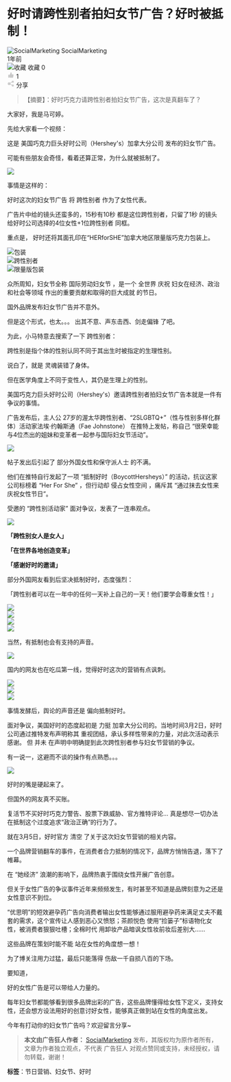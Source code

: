 # 好时请跨性别者拍妇女节广告？好时被抵制！

![SocialMarketing](https://img.mad-men.com/user/2022/10/1665717768581.jpg) SocialMarketing  
1年前  
![收藏](/_nuxt/img/ic-shoucang01.8a22744.jpg) 收藏 0  
![点赞](data:image/png;base64,iVBORw0KGgoAAAANSUhEUgAAABEAAAARCAMAAAAMs7fIAAAAMFBMVEVHcEzIyMjIyMjIyMjIyMjIyMjIyMjIyMjIyMjIyMjIyMjIyMjIyMjIyMjIyMjIyMhUYp8bAAAAD3RSTlMAwIBw8BBA0JCwoCBQYDAdIMyBAAAACXBIWXMAAAsSAAALEgHS3X78AAAAUUlEQVQYlZXOSw6AMAgEUArU/tS5/21NxCZSFsZZvgwf+pHBspQZ2IOwlwJ0BwdcR86hsJgKtD+AMpemKTWIPfWWLUheRe14bjW3dMeGPkJEF50QBSzlRNeMAAAAAElFTkSuQmCC) 1  
![分享](data:image/png;base64,iVBORw0KGgoAAAANSUhEUgAAABEAAAARCAMAAAAMs7fIAAAAMFBMVEVHcEzMzMzMzMzMzMzMzMzMzMzMzMzMzMzMzMzMzMzMzMzMzMzMzMzMzMzMzMzMzMztXryaAAAAD3RSTlMAENBgcCDwQICgwOBQMLAYSCjSAAAACXBIWXMAAAsSAAALEgHS3X78AAAAaUlEQVQYlX3PSw7AIAgEUD4qftrO/W/bYI3BTWf5JCPQf8zOZxZAOEoCAI3SXNKcTlWZTBxKdhgApEOMU733MEYo6FN6KHymiBesXFMKWiatn1/irTpQ1l/nPjWK7g3jXeW4i1j1BA8RvaKfBHWj0+4mAAAAAElFTkSuQmCC) 分享  

> 【摘要】：好时巧克力请跨性别者拍妇女节广告，这次是真翻车了？

大家好，我是马可婷。

先给大家看一个视频：

这是 美国巧克力巨头好时公司（Hershey's）加拿大分公司 发布的妇女节广告。

可能有些朋友会奇怪，看着还算正常，为什么就被抵制了。

![](https://img.mad-men.com/article/2023/03/2023/03/1678332027712.jpeg)

事情是这样的：

好时这次的妇女节广告 将 跨性别者 作为了女性代表。

广告片中给的镜头还蛮多的，15秒有10秒 都是这位跨性别者，只留了1秒 的镜头给好时公司选择的4位女性+1位跨性别者 同框。

重点是， 好时还将其面孔印在“HERforSHE”加拿大地区限量版巧克力包装上。

![包装](https://img.mad-men.com/article/2023/03/2023/03/1678332029082.png)  
![跨性别者](https://img.mad-men.com/article/2023/03/2023/03/1678332030963.png)  
![限量版包装](https://img.mad-men.com/article/2023/03/2023/03/1678332031883.png)  

众所周知，妇女节全称 国际劳动妇女节 ，是一个 全世界 庆祝 妇女在经济、政治和社会等领域 作出的重要贡献和取得的巨大成就 的节日。

国外品牌发布妇女节广告并不意外。

但是这个形式，也太。。。 出其不意、声东击西、剑走偏锋 了吧。

为此，小马特意去搜索了一下 跨性别者：

跨性别是指个体的性别认同不同于其出生时被指定的生理性别。

说白了，就是 灵魂装错了身体。

但在医学角度上不同于变性人，其仍是生理上的性别。

美国巧克力巨头好时公司（Hershey's）邀请跨性别者拍妇女节广告本就是一件有争议的事情。

广告发布后，主人公 27岁的渥太华跨性别者、“2SLGBTQ+”（性与性别多样化群体）活动家法埃·约翰斯通（Fae Johnstone） 在推特上发帖，称自己 “很荣幸能与4位杰出的姐妹和变革者一起参与国际妇女节活动”。

![](https://img.mad-men.com/article/2023/03/2023/03/1678332025917.png)

帖子发出后引起了 部分外国女性和保守派人士 的不满。

他们在推特自行发起了一项 “抵制好时（BoycottHersheys）” 的活动，抗议这家公司标榜着 “Her For She” ，但行动却 侵占女性空间 ，痛斥其 “通过抹去女性来庆祝女性节日”。

受邀的 “跨性别活动家” 面对争议，发表了一连串观点。

![](https://img.mad-men.com/article/2023/03/2023/03/1678332026391.jpeg)

**「跨性别女人是女人」**

**「在世界各地创造变革」**

**「感谢好时的邀请」**

部分外国网友看到后坚决抵制好时，态度强烈：

「跨性别者可以在一年中的任何一天补上自己的一天！他们要学会尊重女性！」

![](https://img.mad-men.com/article/2023/03/2023/03/1678332026390.jpeg)  
![](https://img.mad-men.com/article/2023/03/2023/03/1678332032605.jpeg)  
![](https://img.mad-men.com/article/2023/03/2023/03/1678332034476.jpeg)  
![](https://img.mad-men.com/article/2023/03/2023/03/1678332035460.jpeg)  

当然，有抵制也会有支持的声音。

![](https://img.mad-men.com/article/2023/03/2023/03/1678332033399.jpeg)

国内的网友也在吃瓜第一线，觉得好时这次的营销有点讽刺。

![](https://img.mad-men.com/article/2023/03/2023/03/1678332027945.jpeg)  
![](https://img.mad-men.com/article/2023/03/2023/03/1678332026400.jpeg)  
![](https://img.mad-men.com/article/2023/03/2023/03/1678332029305.jpeg)  

事情发酵后，舆论的声音还是 偏向抵制好时。

面对争议，美国好时的态度起初是 力挺 加拿大分公司的。当地时间3月2日，好时公司通过推特发布声明称其 重视团结，承认多样性带来的力量，对此次活动表示感谢。 但 并未 在声明中明确提到此次跨性别者参与妇女节营销的争议。

有一说一，这避而不谈的操作有点熟悉。。。

![](https://img.mad-men.com/article/2023/03/2023/03/1678332028468.png)

好时的嘴是硬起来了。

但国外的网友真不买账。

复活节不买好时巧克力警告、股票下跌威胁、官方推特评论… 真是想尽一切办法在抵制这个过度追求“政治正确”的行为了。

就在3月5日，好时官方 清空 了关于这次妇女节营销的相关内容。

一个品牌营销翻车的事件，在消费者合力抵制的情况下，品牌方悄悄告退，落下了帷幕。

在 “她经济” 浪潮的影响下，品牌热衷于围绕女性开展广告创意。

但关于女性广告的争议事件近年来频频发生，有时甚至不知道是品牌刻意为之还是 女性意识不到位。

“优思明”的短效避孕药广告向消费者输出女性能够通过服用避孕药来满足丈夫不戴套的需求，这个宣传让人感到恶心又愤怒；茶颜悦色 使用“捡篓子”标语物化女性，被消费者狠狠吐槽；全棉时代 用卸妆产品暗讽女性妆前妆后差别大……

这些品牌在策划时能不能 站在女性的角度想一想！

为了博关注用力过猛，最后只能落得 伤敌一千自损八百的下场。

要知道，

好的女性广告是可以带给人力量的。

每年妇女节都能够看到很多品牌出彩的广告，这些品牌懂得给女性下定义，支持女性，还会想方设法用好的创意讨好女性，能够真正做到站在女性的角度出发。

今年有打动你的妇女节广告吗？欢迎留言分享~

> **本文由广告狂人作者：** [SocialMarketing](/u/article/38) 发布，其版权均为原作者所有，文章为作者独立观点，不代表 广告狂人 对观点赞同或支持，未经授权，请勿转载，谢谢！

**标签**：节日营销、妇女节、好时